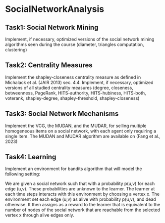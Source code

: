 # SocialNetworkAnalysis

## Task1: Social Network Mining
Implement, if necessary, optimized versions of the social network mining algorithms seen during the course (diameter, triangles computation, clustering) 

## Task2: Centrality Measures
Implement the shapley-closeness centrality measure as defined in Michalack et al. (JAIR 2013) sec. 4.4.
Implement, if necessary, optimized versions of all studied centrality measures (degree, closeness, betweenness, PageRank, HITS-authority, HITS-hubiness, HITS-both, voterank, shapley-degree, shapley-threshold, shapley-closeness) 

## Task3: Social Network Mechanisms
Implement the VCG, the MUDAN, and the MUDAR, for selling multiple homogeneous items on a social network, with each agent only requiring a single item. The MUDAN and MUDAR algorithm are available on (Fang et al., 2023)

## Task4: Learning
Implement an environment for bandits algorithm that will model the following setting:

We are given a social network such that with a probability p(u,v) for each edge (u,v). These probabilities are unknown to the learner. The learner at each time steps interacts with this environment by choosing a vertex x. The environment set each edge (u,v) as alive with probability p(u,v), and dead otherwise. It then assigns as a reward to the learner that is equivalent to the number of nodes of the social network that are reachable from the selected vertex x through alive edges only.
